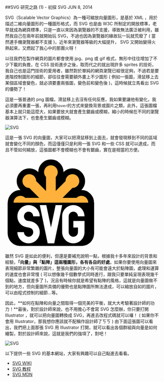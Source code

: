 <!-- @@master  = ../../_layout.html-->

<!-- @@block  =  jsBottom-->

<include src="../../_articles-js.html"></include>

<!-- @@close-->

<!-- @@block  =  css-->

<include src="../../_articles-css.html"></include>

<!-- @@close-->

<!-- @@block  =  articles-social-->

<include src="../../_articles-social.html"></include>

<!-- @@close-->

<!-- @@block  =  articles-footer-->

<include src="../../_articles.html"></include>

<!-- @@close-->

<!-- @@block  =  meta-->

<meta property="article:published_time" content="2014-06-08T22:00:00+01:00">

<meta name="keywords" content="SVG,向量圖,illustrator">

<meta name="description" content="SVG 為一種可縮放向量圖形，是基於 XML，用於描述二維向量圖形的一種圖形格式，只是一直以來因為瀏覽器的不支援，導致無法廣泛被利用，近年來瀏覽器等級的大幅提升， SVG 又開始變得火熱起來，又燃起了我心中的那團火呀！">

<meta itemprop="name" content="SVG 研究之路 (1) - 初探 SVG - OXXO.STUDIO">

<meta itemprop="image" content="http://www.oxxostudio.tw/img/articles/201406/20140608_1_01.jpg">

<meta itemprop="description" content="SVG 為一種可縮放向量圖形，是基於 XML，用於描述二維向量圖形的一種圖形格式，只是一直以來因為瀏覽器的不支援，導致無法廣泛被利用，近年來瀏覽器等級的大幅提升， SVG 又開始變得火熱起來，又燃起了我心中的那團火呀！">

<meta property="og:title" content="SVG 研究之路 (1) - 初探 SVG - OXXO.STUDIO">

<meta property="og:url" content="http://www.oxxostudio.tw/articles/201406/svg-01-intro.html">

<meta property="og:image" content="http://www.oxxostudio.tw/img/articles/201406/20140608_1_01.jpg">

<meta property="og:description" content="SVG 為一種可縮放向量圖形，是基於 XML，用於描述二維向量圖形的一種圖形格式，只是一直以來因為瀏覽器的不支援，導致無法廣泛被利用，近年來瀏覽器等級的大幅提升， SVG 又開始變得火熱起來，又燃起了我心中的那團火呀！">

<title>SVG 研究之路 (1) - 初探 SVG - OXXO.STUDIO</title> 

<!-- @@close-->

<!-- @@block  =  articles-content--> 

##SVG 研究之路 (1) - 初探 SVG <span class="article-date" tag="web"><i></i>JUN 8, 2014</span>

SVG（Scalable Vector Graphics）為一種可縮放向量圖形，是基於 XML ，用於描述二維向量圖形的一種圖形格式，而 SVG 也是由 W3C 所制定的開放標準，老早就成為網頁標準，只是一直以來因為瀏覽器的不支援，導致無法廣泛被利用，雖然我自己在兩年前就開始玩 SVG，不過也因為瀏覽器的緣故玩一玩就荒廢了 ( 當然連手機瀏覽器都不支援 )，近年來瀏覽器等級的大幅提升， SVG 又開始變得火熱起來，又燃起了我心中的那團火呀！

以往我們在製作網頁的圖片都會使用 jpg、png 或 gif 格式，無形中往往增加了不少下載的負擔，在 CSS 技術進步之後，取而代之的就出現許多 sprites 的技術，我自己也是這門技術的愛用者，雖然對於單純的網頁瀏覽已經很足夠，不過若是要進階控制圖形的細節，卻往往會需要額外畫上不少圖形 ( 例如一張圖，滑鼠移上去某個區域會變色，就必須要畫兩張圖，變色前和變色後 )，這時候就立馬看出 SVG 的優勢了！

這是一張普通的 png 圖檔，滑鼠移上去沒有任何反應，我如果要讓他有變化，我必須要再重畫一張，再利用`hover`的方式來變換背景或圖片之類，此外，這張圖檔基本上就只能這麼大，如果要放大就會產生鋸齒或模糊，縮小的時候在不同的瀏覽器演算法下，也會產生鋸齒或模糊。

![SVG](/img/articles/201406/20140608_1_03.png)

這是一張 SVG 的向量圖，大家可以把滑鼠移到上面去，就會發現移到不同的區域就會變化不同的顏色，而這僅僅只是利用一張 SVG 和一些 CSS 就可以達成，而且不管如何縮放，這張圖都不會模糊也不會有鋸齒，實在是相當的方便。

<svg style="height:300px;">
<path id="SVG-base" d="M8.5,150h283v100c0,23.5-18,41.5-41.5,41.5H50c-23.5,0-41.5-18-41.5-41.5V150z" />
<path fill="#FFB13B" stroke="#000000" stroke-width="38.0086" d="M265.852,134.149c-8.755-8.755-22.948-8.755-31.703,0h-45.88
l32.442-32.442c12.381,0,22.417-10.037,22.417-22.417c0-12.381-10.036-22.417-22.417-22.417s-22.418,10.037-22.418,22.417
l-32.441,32.441v-45.88c8.754-8.754,8.754-22.948,0-31.702c-8.755-8.754-22.948-8.754-31.703,0s-8.754,22.948,0,31.702v45.88
L101.707,79.29c0-12.381-10.037-22.417-22.417-22.417c-12.381,0-22.417,10.037-22.417,22.417c0,12.38,10.037,22.417,22.417,22.417
l32.442,32.442h-45.88c-8.754-8.755-22.948-8.755-31.702,0c-8.754,8.754-8.754,22.948,0,31.703c8.754,8.754,22.948,8.754,31.702,0
h45.88L79.29,198.293c-12.381,0-22.417,10.037-22.417,22.418s10.037,22.417,22.417,22.417c12.38,0,22.417-10.036,22.417-22.417
l32.442-32.442v45.88c-8.754,8.755-8.754,22.948,0,31.703c8.754,8.754,22.948,8.754,31.703,0c8.754-8.755,8.754-22.948,0-31.703
V188.27l32.441,32.441c0,12.381,10.037,22.417,22.418,22.417s22.417-10.036,22.417-22.417s-10.036-22.418-22.417-22.418
l-32.441-32.441h45.879c8.755,8.754,22.948,8.754,31.703,0C274.605,157.097,274.605,142.903,265.852,134.149z" />
<path id="SVG-bar" fill="#FFB13B" d="M265.852,134.149c-8.755-8.755-22.948-8.755-31.703,0h-45.88l32.442-32.442
c12.381,0,22.417-10.037,22.417-22.417c0-12.381-10.036-22.417-22.417-22.417s-22.418,10.037-22.418,22.417l-32.441,32.441v-45.88
c8.754-8.754,8.754-22.948,0-31.702c-8.755-8.754-22.948-8.754-31.703,0s-8.754,22.948,0,31.702v45.88L101.707,79.29
c0-12.381-10.037-22.417-22.417-22.417c-12.381,0-22.417,10.037-22.417,22.417c0,12.38,10.037,22.417,22.417,22.417l32.442,32.442
h-45.88c-8.754-8.755-22.948-8.755-31.702,0c-8.754,8.754-8.754,22.948,0,31.703c8.754,8.754,22.948,8.754,31.702,0h45.88
L79.29,198.293c-12.381,0-22.417,10.037-22.417,22.418s10.037,22.417,22.417,22.417c12.38,0,22.417-10.036,22.417-22.417
l32.442-32.442v45.88c-8.754,8.755-8.754,22.948,0,31.703c8.754,8.754,22.948,8.754,31.703,0c8.754-8.755,8.754-22.948,0-31.703
V188.27l32.441,32.441c0,12.381,10.037,22.417,22.418,22.417s22.417-10.036,22.417-22.417s-10.036-22.418-22.417-22.418
l-32.441-32.441h45.879c8.755,8.754,22.948,8.754,31.703,0C274.605,157.097,274.605,142.903,265.852,134.149z" />
<path id="SVG-base_1_" d="M8.5,150h283v100c0,23.5-18,41.5-41.5,41.5H50c-23.5,0-41.5-18-41.5-41.5V150z" />
<path id="SVG-S" fill="#FFFFFF" d="M50.964,220.639c-6.638-6.637-10.746-15.801-10.746-25.923c0-20.252,16.426-36.668,36.668-36.668
c20.252,0,36.678,16.416,36.678,36.668h-21.48c0-8.388-6.808-15.187-15.198-15.187c-8.388,0-15.186,6.799-15.186,15.187
c0,4.19,1.702,7.986,4.44,10.726h0.01c2.75,2.761,5.04,3.559,10.736,4.463l0,0c10.132,1.054,19.296,4.107,25.932,10.744l0,0
c6.638,6.638,10.746,15.802,10.746,25.924c0,20.252-16.426,36.678-36.678,36.678c-20.242,0-36.668-16.426-36.668-36.678H61.7
c0,8.388,6.798,15.195,15.186,15.195c8.39,0,15.198-6.808,15.198-15.195c0-4.19-1.702-7.977-4.442-10.727h-0.01
c-2.75-2.75-6.696-3.697-10.746-4.451v-0.01C67.066,229.878,57.6,227.275,50.964,220.639L50.964,220.639L50.964,220.639z" />
<path id="SVG-V" fill="#FFFFFF" d="M186.904,158.048l-25.94,125.202h-21.48l-25.92-125.202h21.48l15.2,73.326l15.18-73.326H186.904z" />
<path id="SVG-G" fill="#FFFFFF" d="M223.584,209.904h36.668v36.668h0.01c0,20.254-16.426,36.68-36.678,36.68
c-20.254,0-36.668-16.426-36.668-36.68l0,0v-51.854h-0.01c0-20.253,16.424-36.669,36.678-36.669
c20.242,0,36.668,16.416,36.668,36.669H238.77c0-8.381-6.808-15.189-15.186-15.189c-8.391,0-15.188,6.809-15.188,15.189v51.854l0,0
c0,8.39,6.797,15.188,15.188,15.188c8.378,0,15.176-6.798,15.186-15.178v-0.01v-15.176h-15.186V209.904L223.584,209.904z" />
</svg>


雖然 SVG 是如此的便利，但還是要補充說明一點，根據我十多年來設計的背景和經驗，**「向量」與「點陣」這兩種圖形，各有各自的好處**，如果你要使用向量圖來表現細節非常繁雜的圖片，整張向量圖的大小有可能會遠大於點陣圖，處理和運算的速度也會非常慢 ( 可以想像幾千個數學式同時進行，跟我只要單純呈現表現幾千個點，速度就差多了 )，況且有時候你就是希望有點陣的風格，這就是向量圖做不到的地方，但向量圖所具備的優勢也是點陣圖所無法達成，可以縮放自如的圖片，可以由程式控制的細節...等。

因此，**如何在點陣和向量之間取得一個完美的平衡，就大大考驗著設計師的功力！**最後，對於設計師來說，也不用擔心不會寫 SVG 怎麼辦，你只要打開 Illustrator ，就可以把向量圖轉換成 SVG，再進去改程式碼就可以囉！ ( 如果你不會用 Illustrator，那我想你應該就不配稱作設計師了ㄎㄎ ) 由下面這張圖可以看出，我們把上面那張 SVG 用 Illustrator 打開，就可以看出各個群組與向量是如何繪製，對於設計師來說，這就是我們的強項了，對吧！


![SVG](/img/articles/201406/20140608_1_02.png)

以下提供一些 SVG 的基本網站，大家有興趣可以自己點進去看看。

- [SVG WIKI](http://zh.wikipedia.org/wiki/%E5%8F%AF%E7%B8%AE%E6%94%BE%E5%90%91%E9%87%8F%E5%9C%96%E5%BD%A2)
- [SVG 教程](http://www.w3school.com.cn/svg/index.asp)
- [SVG MDN](https://developer.mozilla.org/zh-TW/docs/Web/SVG/Tutorial/Introduction)

<!-- @@close-->
